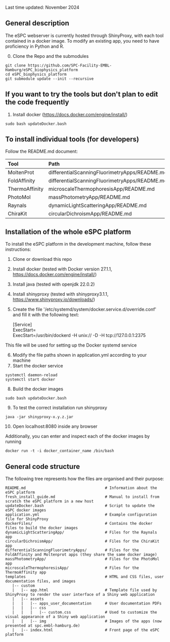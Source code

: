 
Last time updated: November 2024

## General description

The eSPC webserver is currently hosted through ShinyProxy, with each tool contained in a docker image. To modify an existing app, you need to have proficiency in Python and R. 

0) Clone the Repo and the submodules

```
git clone https://github.com/SPC-Facility-EMBL-Hamburg/eSPC_biophysics_platform
cd eSPC_biophysics_platform
git submodule update --init --recursive
```

## If you want to try the tools but don't plan to edit the code frequently

1) Install docker (https://docs.docker.com/engine/install/)

```
sudo bash updateDocker.bash
``` 
 
## To install individual tools (for developers)

Follow the README.md document:

| Tool                  | Path                                          |
| :---                  |:----------------------------------------------|
| MoltenProt            | differentialScanningFluorimetryApps/README.md |
| FoldAffinity          | differentialScanningFluorimetryApps/README.md |
| ThermoAffinity        | microscaleThermophoresisApp/README.md         |
| PhotoMol              | massPhotometryApp/README.md                   | 
| Raynals               | dynamicLightScatteringApp/README.md           | 
| ChiraKit              | circularDichroismApp/README.md                | 

## Installation of the whole eSPC platform 

To install the eSPC platform in the development machine, follow these instructions:

1) Clone or download this repo
2) Install docker       (tested with Docker version 27.1.1, https://docs.docker.com/engine/install/)
3) Install java         (tested with openjdk 22.0.2)
4) Install shinyproxy   (tested with shinyproxy3.1.1, https://www.shinyproxy.io/downloads/)
5) Create the file '/etc/systemd/system/docker.service.d/override.conf' and fill it with the following text:

    [Service]  
    ExecStart=  
    ExecStart=/usr/bin/dockerd -H unix:// -D -H tcp://127.0.0.1:2375  

This file will be used for setting up the Docker systemd service

6) Modify the file paths shown in application.yml according to your machine
7) Start the docker service
```
systemctl daemon-reload
systemctl start docker
```
8) Build the docker images
```
sudo bash updateDocker.bash
```

9) To test the correct installation run shinyproxy
```
java -jar shinyproxy-x.y.z.jar
```    
10) Open localhost:8080 inside any browser

Additionally, you can enter and inspect each of the docker images by running

```
docker run -t -i docker_container_name /bin/bash
```  

## General code structure

The following tree represents how the files are organised and their purpose:

    README.md                                   # Information about the eSPC platform
    fresh_install_guide.md                      # Manual to install from scratch the eSPC platform in a new host
    updateDocker.bash                           # Script to update the eSPC docker images
    application.yml                             # Example configuration file for ShinyProxy
    dockerFiles/                                # Contains the docker files to build the docker images
    dynamicLightScatteringApp/                  # Files for the Raynals app
    circularDichroismApp/                       # Files for the ChiraKit app 
    differentialScanningFluorimetryApps/        # Files for the FoldAffinity and Moltenprot apps (they share the same docker image)
    massPhotometryApp/                          # Files for the PhotoMol app
    microscaleThermophoresisApp/                # Files for the ThermoAffinity app
    templates                                   # HTML and CSS files, user documentation files, and images 
       |-- custom                               
       |   |-- app.html                         # Template file used by ShinyProxy to render the user interface of a Shiny web application
       |   |-- assets                           
       |   |   |-- apps_user_documentation      # User documentation PDFs
       |   |   |-- css                          
       |   |   |   |-- custom.css               # Used to customize the visual appearance of a Shiny web application
       |   |   |-- img                          # Images of the apps (now presented at spc.embl-hamburg.de)
       |   |-- index.html                       # Front page of the eSPC platform
